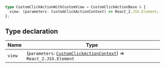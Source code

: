 ```ts
type CustomClickActionWithCustomView = CustomClickActionBase & {
  view: (parameters: CustomClickActionContext) => React_2.JSX.Element;
};
```

## Type declaration

| Name   | Type                                                                                               |
| ------ | -------------------------------------------------------------------------------------------------- |
| `view` | (`parameters`: [`CustomClickActionContext`](CustomClickActionContext.md)) => `React_2.JSX.Element` |
